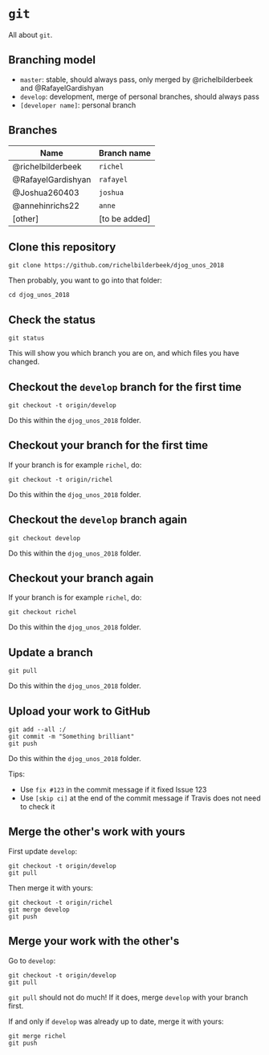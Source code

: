 # `git`

All about `git`.

## Branching model

 * `master`: stable, should always pass, only merged by @richelbilderbeek and @RafayelGardishyan
 * `develop`: development, merge of personal branches, should always pass
 * `[developer name]`: personal branch

## Branches

Name|Branch name
---|---
@richelbilderbeek|`richel`
@RafayelGardishyan|`rafayel`
@Joshua260403 |`joshua`
@annehinrichs22|`anne`
[other]|[to be added]

## Clone this repository

```
git clone https://github.com/richelbilderbeek/djog_unos_2018
```

Then probably, you want to go into that folder:

```
cd djog_unos_2018
```

## Check the status

```
git status
```

This will show you which branch you are on, and which files you have changed.

## Checkout the `develop` branch for the first time

```
git checkout -t origin/develop
```

Do this within the `djog_unos_2018` folder.

## Checkout your branch for the first time

If your branch is for example `richel`, do:

```
git checkout -t origin/richel
```

Do this within the `djog_unos_2018` folder.

## Checkout the `develop` branch again

```
git checkout develop
```

Do this within the `djog_unos_2018` folder.

## Checkout your branch again

If your branch is for example `richel`, do:

```
git checkout richel
```

Do this within the `djog_unos_2018` folder.

## Update a branch

```
git pull
```

Do this within the `djog_unos_2018` folder.

## Upload your work to GitHub

```
git add --all :/
git commit -m "Something brilliant"
git push
```

Do this within the `djog_unos_2018` folder.

Tips:

 * Use `fix #123` in the commit message if it fixed Issue 123
 * Use `[skip ci]` at the end of the commit message if Travis does not need to check it

## Merge the other's work with yours

First update `develop`:

```
git checkout -t origin/develop
git pull
```

Then merge it with yours:

```
git checkout -t origin/richel
git merge develop
git push
```

## Merge your work with the other's

Go to `develop`:

```
git checkout -t origin/develop
git pull
```

`git pull` should not do much! If it does, merge `develop` with your branch first.

If and only if `develop` was already up to date, merge it with yours:

```
git merge richel
git push
```
